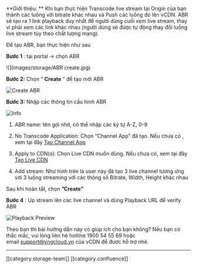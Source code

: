  **Giới thiệu: ** Khi bạn thực hiện Transcode live stream tại Origin của bạn thành các luồng với bitrate khác nhau và Push các luồng đó lên vCDN. ABR sẽ tạo ra 1 link playback duy nhất để người dùng cuối xem live stream, thay vì phải xem các link khác nhau (người dùng sẽ được tự động thay đồi luồng live stream tùy theo chất lượng mạng). 

Để tạo ABR, bạn thực hiện như sau

 **Bước 1** : tại portal → chọn ABR

![](images/storage/ABR create.jpg)

 **Bước 2:**  Chọn “ **Create** ” để tạo mới ABR

![Create ABR](images/storage/ABR_1.jpg)

 **Bước 3:**  Nhập các thông tin cấu hình ABR

![Info](images/storage/ABR_2.jpg)


1. ABR name: tên gợi nhớ, có thể nhập các ký tự A-Z, 0-9


1. No Transcode Application: Chọn “Channel App” đã tạo. Nếu chưa có , xem tại đây [Tạo Channel App](https://docs.vinadata.vn/pages/viewpage.action?pageId=2721935)


1. Apply to CDN(s): Chọn Live CDN muốn dùng. Nếu chưa có, xem tại đây [Tạo Live CDN](https://docs.vinadata.vn/pages/viewpage.action?pageId=2721940)


1. Add stream: Như hình trên là user này đã tạo 3 live channel tương ứng với 3 luồng streaming với các thông số Bitrate, Width, Height khác nhau 



Sau khi hoàn tất, chọn  **”Create”** 

 **Bước 4** : Up stream lên các live channel và dùng Playback URL để verify ABR

![Playback Preview](images/storage/ABR_3.jpg)

Theo bạn thì bài hướng dẫn này có giúp ích cho bạn không? Nếu bạn có thắc mắc, vui lòng liên hệ hotline 1900 54 55 69 hoặc email [support@vngcloud.vn](mailto:support@vngcloud.vn) của vCDN để được hỗ trợ nhé.





*****

[[category.storage-team]] 
[[category.confluence]] 

